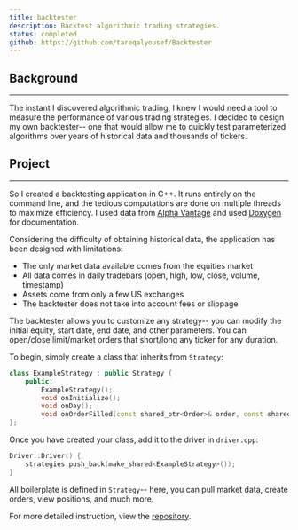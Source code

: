 ```yaml
---
title: backtester
description: Backtest algorithmic trading strategies.
status: completed
github: https://github.com/tareqalyousef/Backtester
---
```


## Background
---
The instant I discovered algorithmic trading, I knew I would need a tool to measure the performance of various trading strategies. I decided to design my own backtester-- one that would allow me to quickly test parameterized algorithms over years of historical data and thousands of tickers.

## Project
---
So I created a backtesting application in C++. It runs entirely on the command line, and the tedious computations are done on multiple threads to maximize efficiency. I used data from [Alpha Vantage](https://www.alphavantage.co/) and used [Doxygen](https://github.com/doxygen/doxygen) for documentation.

Considering the difficulty of obtaining historical data, the application has been designed with limitations:
- The only market data available comes from the equities market
- All data comes in daily tradebars (open, high, low, close, volume, timestamp)
- Assets come from only a few US exchanges
- The backtester does not take into account fees or slippage

The backtester allows you to customize any strategy-- you can modify the initial equity, start date, end date, and other parameters. You can open/close limit/market orders that short/long any ticker for any duration. 

To begin, simply create a class that inherits from `Strategy`:

```c++
class ExampleStrategy : public Strategy {
    public:
        ExampleStrategy();
        void onInitialize();
        void onDay();
        void onOrderFilled(const shared_ptr<Order>& order, const shared_ptr<Position>& position, double price, int shares);
};
```

Once you have created your class, add it to the driver in `driver.cpp`:


```c++
Driver::Driver() {
    strategies.push_back(make_shared<ExampleStrategy>());
}
```

All boilerplate is defined in `Strategy`-- here, you can pull market data, create orders, view positions, and much more.

For more detailed instruction, view the [repository](https://github.com/tareqalyousef/Backtester).